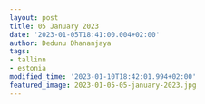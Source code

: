```yaml
---
layout: post
title: 05 January 2023
date: '2023-01-05T18:41:00.004+02:00'
author: Dedunu Dhananjaya
tags:
- tallinn
- estonia
modified_time: '2023-01-10T18:42:01.994+02:00'
featured_image: 2023-01-05-05-january-2023.jpg
---
```

